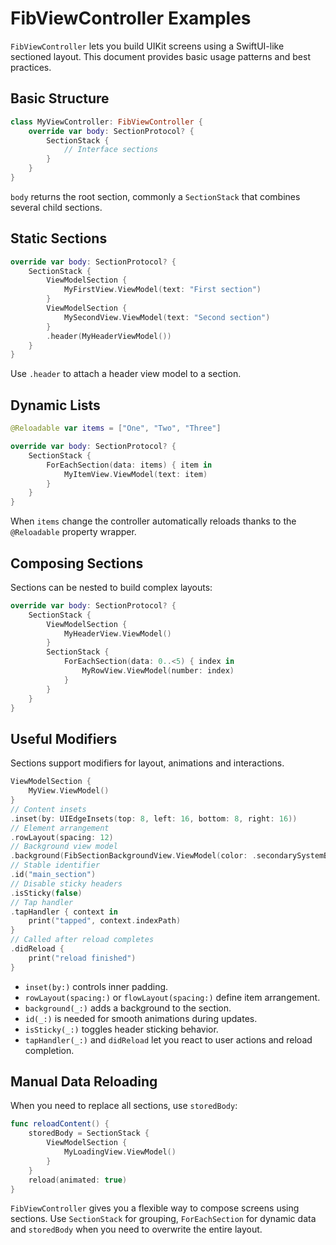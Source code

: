 # FibViewController Examples

`FibViewController` lets you build UIKit screens using a SwiftUI-like sectioned layout. This document provides basic usage patterns and best practices.

## Basic Structure

```swift
class MyViewController: FibViewController {
    override var body: SectionProtocol? {
        SectionStack {
            // Interface sections
        }
    }
}
```

`body` returns the root section, commonly a `SectionStack` that combines several child sections.

## Static Sections

```swift
override var body: SectionProtocol? {
    SectionStack {
        ViewModelSection {
            MyFirstView.ViewModel(text: "First section")
        }
        ViewModelSection {
            MySecondView.ViewModel(text: "Second section")
        }
        .header(MyHeaderViewModel())
    }
}
```

Use `.header` to attach a header view model to a section.

## Dynamic Lists

```swift
@Reloadable var items = ["One", "Two", "Three"]

override var body: SectionProtocol? {
    SectionStack {
        ForEachSection(data: items) { item in
            MyItemView.ViewModel(text: item)
        }
    }
}
```

When `items` change the controller automatically reloads thanks to the `@Reloadable` property wrapper.

## Composing Sections

Sections can be nested to build complex layouts:

```swift
override var body: SectionProtocol? {
    SectionStack {
        ViewModelSection {
            MyHeaderView.ViewModel()
        }
        SectionStack {
            ForEachSection(data: 0..<5) { index in
                MyRowView.ViewModel(number: index)
            }
        }
    }
}
```

## Useful Modifiers

Sections support modifiers for layout, animations and interactions.

```swift
ViewModelSection {
    MyView.ViewModel()
}
// Content insets
.inset(by: UIEdgeInsets(top: 8, left: 16, bottom: 8, right: 16))
// Element arrangement
.rowLayout(spacing: 12)
// Background view model
.background(FibSectionBackgroundView.ViewModel(color: .secondarySystemBackground))
// Stable identifier
.id("main_section")
// Disable sticky headers
.isSticky(false)
// Tap handler
.tapHandler { context in
    print("tapped", context.indexPath)
}
// Called after reload completes
.didReload {
    print("reload finished")
}
```

- `inset(by:)` controls inner padding.
- `rowLayout(spacing:)` or `flowLayout(spacing:)` define item arrangement.
- `background(_:)` adds a background to the section.
- `id(_:)` is needed for smooth animations during updates.
- `isSticky(_:)` toggles header sticking behavior.
- `tapHandler(_:)` and `didReload` let you react to user actions and reload completion.

## Manual Data Reloading

When you need to replace all sections, use `storedBody`:

```swift
func reloadContent() {
    storedBody = SectionStack {
        ViewModelSection {
            MyLoadingView.ViewModel()
        }
    }
    reload(animated: true)
}
```

`FibViewController` gives you a flexible way to compose screens using sections. Use `SectionStack` for grouping, `ForEachSection` for dynamic data and `storedBody` when you need to overwrite the entire layout.
